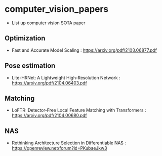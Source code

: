 # computer_vision_papers
- List up computer vision SOTA paper

## Optimization 
- Fast and Accurate Model Scaling : https://arxiv.org/pdf/2103.06877.pdf

## Pose estimation
- Lite-HRNet: A Lightweight High-Resolution Network : https://arxiv.org/pdf/2104.06403.pdf

## Matching
- LoFTR: Detector-Free Local Feature Matching with Transformers : https://arxiv.org/pdf/2104.00680.pdf

## NAS
- Rethinking Architecture Selection in Differentiable NAS : https://openreview.net/forum?id=PKubaeJkw3
